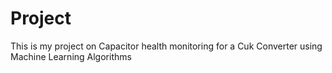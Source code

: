 # Project
This is my project on Capacitor health monitoring for a Cuk Converter using Machine Learning Algorithms 
